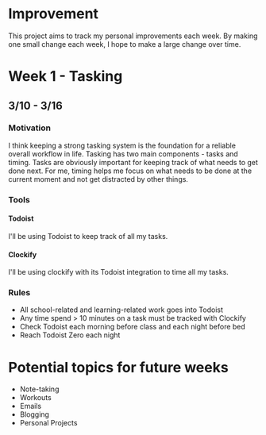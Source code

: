 # Improvement

This project aims to track my personal improvements each week. By making one small change each week, I hope to make a large change over time.

# Week 1 - Tasking
## 3/10 - 3/16
### Motivation

I think keeping a strong tasking system is the foundation for a reliable overall workflow in life. Tasking has two main components - tasks and timing. Tasks are obviously important for keeping track of what needs to get done next. For me, timing helps me focus on what needs to be done at the current moment and not get distracted by other things.

### Tools
#### Todoist

I'll be using Todoist to keep track of all my tasks.

#### Clockify

I'll be using clockify with its Todoist integration to time all my tasks.

### Rules

- All school-related and learning-related work goes into Todoist
- Any time spend > 10 minutes on a task must be tracked with Clockify
- Check Todoist each morning before class and each night before bed
- Reach Todoist Zero each night

# Potential topics for future weeks

- Note-taking
- Workouts
- Emails
- Blogging
- Personal Projects
